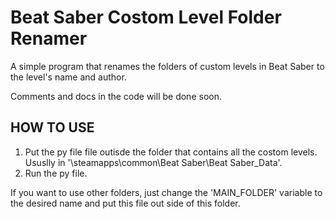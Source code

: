 # Beat Saber Costom Level Folder Renamer
A simple program that renames the folders of custom levels in Beat Saber to the level's name and author.

Comments and docs in the code will be done soon.


## HOW TO USE
1. Put the py file file outisde the folder that contains all the costom levels. Ususlly in '\steamapps\common\Beat Saber\Beat Saber_Data'.  
2. Run the py file.  

If you want to use other folders, just change the 'MAIN_FOLDER' variable to the desired name and put this file out side of this folder.
